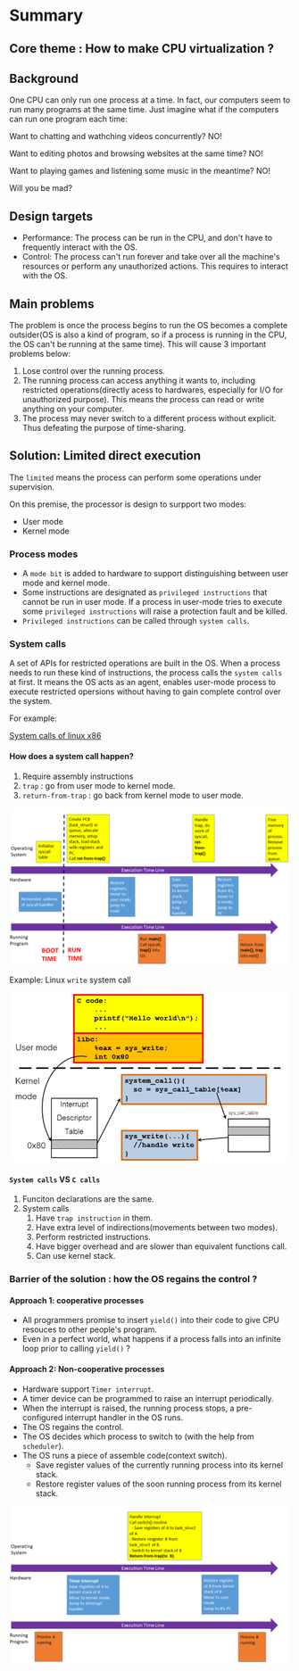 # Summary

## Core theme : How to make CPU virtualization ?

## Background

One CPU can only run one process at a time. In fact, our computers seem to run many programs at the same time. Just imagine what if the computers can run one program each time: 

Want to chatting and wathching videos concurrently? NO!

Want to editing photos and browsing websites at the same time? NO!

Want to playing games and listening some music in the meantime? NO!

Will you be mad?

## Design targets

* Performance: The process can be run in the CPU, and don't have to frequently interact with the OS.
* Control: The process can't run forever and take over all the machine's resources or perform any unauthorized actions. This requires to interact with the OS.

## Main problems

The problem is once the process begins to run the OS becomes a complete outsider(OS is also a kind of program, so if a process is running in the CPU, the OS can't be running at the same time). This will cause 3 important problems below:

1. Lose control over the running process.
2. The running process can access anything it wants to, including restricted operations(directly acess to hardwares, especially for I/O for unauthorized purpose). This means the process can read or write anything on your computer.
3. The process may never switch to a different process without explicit. Thus defeating the purpose of time-sharing.

## Solution: Limited direct execution

The `limited` means the process can perform some operations under supervision.

On this premise, the processor is design to surpport two modes: 
* User mode
* Kernel mode

### Process modes

* A `mode bit` is added to hardware to support distinguishing between user mode and kernel mode.
* Some instructions are designated as `privileged instructions` that cannot be run in user mode. If a process in user-mode tries to execute some `privileged instructions` will raise a protection fault and be killed.
* `Privileged instructions` can be called through `system calls`.

### System calls

A set of APIs for restricted operations are built in the OS. When a process needs to run these kind of instructions, the process calls the `system calls` at first. It means the OS acts as an agent, enables user-mode process to execute restricted opersions without having to gain complete control over the system.

For example:

[System calls of linux x86](https://github.com/torvalds/linux/blob/6f0d349d922ba44e4348a17a78ea51b7135965b1/arch/x86/entry/syscalls/syscall_64.tbl) 


#### How does a system call happen?

1. Require assembly instructions
2. `trap` : go from user mode to kernel mode.
3. `return-from-trap` : go back from kernel mode to user mode.

![flow.png](./pics/de2.png)

Example: Linux `write` system call

![write.png](./pics/write.png)


#### `System calls` VS `C calls`

1. Funciton declarations are the same.
2. System calls
   1. Have `trap instruction` in them.
   2. Have extra level of indirections(movements between two modes).
   3. Perform restricted instructions.
   4. Have bigger overhead and are slower than equivalent functions call.
   5. Can use kernel stack.


### Barrier of the solution : how the OS regains the control ?

#### Approach 1: cooperative processes

* All programmers promise to insert `yield()` into their code to give CPU resouces to other people's program.
* Even in a perfect world, what happens if a process falls into an infinite loop prior to calling `yield()` ?

#### Approach 2: Non-cooperative processes

* Hardware support `Timer interrupt`.
* A timer device can be programmed to raise an interrupt periodically.
* When the interrupt is raised, the running process stops, a pre-configured interrupt handler in the OS runs.
* The OS regains the control.
* The OS decides which process to switch to (with the help from `scheduler`).
* The OS runs a piece of assemble code(context switch).
  * Save register values of the currently running process into its kernel stack.
  * Restore register values of the soon running process from its kernel stack.

![cw.png](./pics/cw.png)

